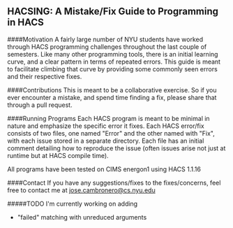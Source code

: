 ## HACSING: A Mistake/Fix Guide to Programming in HACS  

####Motivation
A fairly large number of NYU students have worked through HACS programming challenges
throughout the last couple of semesters. Like many other programming tools, there
is an initial learning curve, and a clear pattern in terms of repeated errors.
This guide is meant to facilitate climbing that curve by providing some commonly
seen errors and their respective fixes.


####Contributions
This is meant to be a collaborative exercise. So if you ever encounter a mistake,
and spend time finding a fix, please share that through a pull request.


####Running Programs
Each HACS program is meant to be minimal in nature and emphasize the specific error
it fixes. Each HACS error/fix consists of two files, one named "Error"
and the other named with "Fix", with each issue stored in a separate directory.
Each file has an initial comment detailing
how to reproduce the issue (often issues arise not just at runtime but at HACS
compile time).

All programs have been tested on CIMS energon1 using HACS 1.1.16

####Contact
If you have any suggestions/fixes to the fixes/concerns, feel free to contact me
at jose.cambronero@cs.nyu.edu

#####TODO
I'm currently working on adding
* "failed" matching with unreduced arguments
